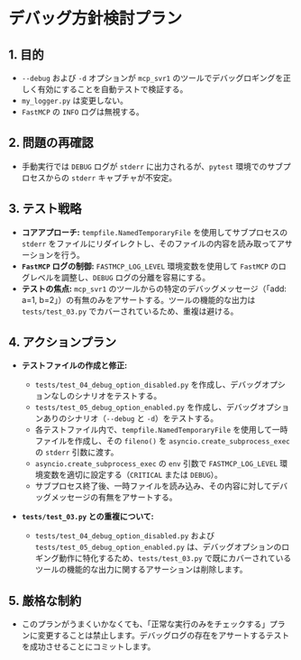 # デバッグ方針検討プラン

## 1. 目的

*   `--debug` および `-d` オプションが `mcp_svr1` のツールでデバッグロギングを正しく有効にすることを自動テストで検証する。
*   `my_logger.py` は変更しない。
*   `FastMCP` の `INFO` ログは無視する。

## 2. 問題の再確認

*   手動実行では `DEBUG` ログが `stderr` に出力されるが、`pytest` 環境でのサブプロセスからの `stderr` キャプチャが不安定。

## 3. テスト戦略

*   **コアアプローチ:** `tempfile.NamedTemporaryFile` を使用してサブプロセスの `stderr` をファイルにリダイレクトし、そのファイルの内容を読み取ってアサーションを行う。
*   **`FastMCP` ログの制御:** `FASTMCP_LOG_LEVEL` 環境変数を使用して `FastMCP` のログレベルを調整し、`DEBUG` ログの分離を容易にする。
*   **テストの焦点:** `mcp_svr1` のツールからの特定のデバッグメッセージ（「add: a=1, b=2」）の有無のみをアサートする。ツールの機能的な出力は `tests/test_03.py` でカバーされているため、重複は避ける。

## 4. アクションプラン

*   **テストファイルの作成と修正:**
    *   `tests/test_04_debug_option_disabled.py` を作成し、デバッグオプションなしのシナリオをテストする。
    *   `tests/test_05_debug_option_enabled.py` を作成し、デバッグオプションありのシナリオ（`--debug` と `-d`）をテストする。
    *   各テストファイル内で、`tempfile.NamedTemporaryFile` を使用して一時ファイルを作成し、その `fileno()` を `asyncio.create_subprocess_exec` の `stderr` 引数に渡す。
    *   `asyncio.create_subprocess_exec` の `env` 引数で `FASTMCP_LOG_LEVEL` 環境変数を適切に設定する（`CRITICAL` または `DEBUG`）。
    *   サブプロセス終了後、一時ファイルを読み込み、その内容に対してデバッグメッセージの有無をアサートする。

*   **`tests/test_03.py` との重複について:**
    *   `tests/test_04_debug_option_disabled.py` および `tests/test_05_debug_option_enabled.py` は、デバッグオプションのロギング動作に特化するため、`tests/test_03.py` で既にカバーされているツールの機能的な出力に関するアサーションは削除します。

## 5. 厳格な制約

*   このプランがうまくいかなくても、「正常な実行のみをチェックする」プランに変更することは禁止します。デバッグログの存在をアサートするテストを成功させることにコミットします。

